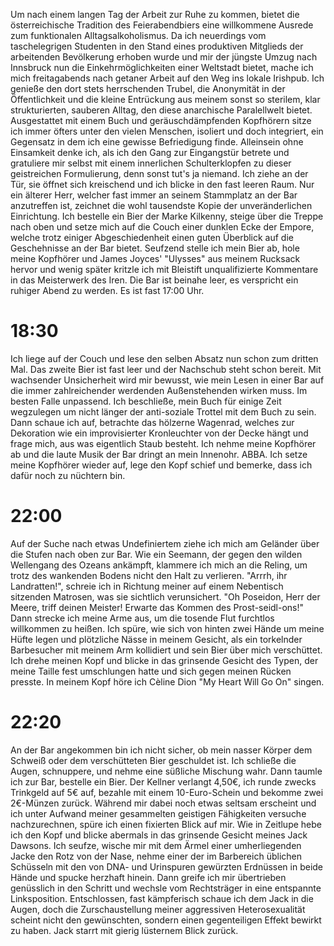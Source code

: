 Um nach einem langen Tag der Arbeit zur Ruhe zu kommen, bietet die österreichische Tradition des Feierabendbiers eine willkommene Ausrede zum funktionalen Alltagsalkoholismus. Da ich neuerdings vom taschelegrigen Studenten in den Stand eines produktiven Mitglieds der arbeitenden Bevölkerung erhoben wurde und mir der jüngste Umzug nach Innsbruck nun die Einkehrmöglichkeiten einer Weltstadt bietet, mache ich mich freitagabends nach getaner Arbeit auf den Weg ins lokale Irishpub. Ich genieße den dort stets herrschenden Trubel, die Anonymität in der Öffentlichkeit und die kleine Entrückung aus meinem sonst so sterilem, klar strukturierten, sauberen Alltag, den diese anarchische Paralellwelt bietet. Ausgestattet mit einem Buch und geräuschdämpfenden Kopfhörern sitze ich immer öfters unter den vielen Menschen, isoliert und doch integriert, ein Gegensatz in dem ich eine gewisse Befriedigung finde. Alleinsein ohne Einsamkeit denke ich, als ich den Gang zur Eingangstür betrete und gratuliere mir selbst mit einem innerlichen Schulterklopfen zu dieser geistreichen Formulierung, denn sonst tut's ja niemand. Ich ziehe an der Tür, sie öffnet sich kreischend und ich blicke in den fast leeren Raum. Nur ein älterer Herr, welcher fast immer an seinem Stammplatz an der Bar anzutreffen ist, zeichnet die wohl tausendste Kopie der unveränderlichen Einrichtung. Ich bestelle ein Bier der Marke Kilkenny, steige über die Treppe nach oben und setze mich auf die Couch einer dunklen Ecke der Empore, welche trotz einiger Abgeschiedenheit einen guten Überblick auf die Geschehnisse an der Bar bietet. Seufzend stelle ich mein Bier ab, hole meine Kopfhörer und James Joyces' "Ulysses" aus meinem Rucksack hervor und wenig später kritzle ich mit Bleistift unqualifizierte Kommentare in das Meisterwerk des Iren. Die Bar ist beinahe leer, es verspricht ein ruhiger Abend zu werden. Es ist fast 17:00 Uhr.

# 18:30
Ich liege auf der Couch und lese den selben Absatz nun schon zum dritten Mal. Das zweite Bier ist fast leer und der Nachschub steht schon bereit. Mit wachsender Unsicherheit wird mir bewusst, wie mein Lesen in einer Bar auf die immer zahlreichender werdenden Außenstehenden wirken muss. Im besten Falle unpassend. Ich beschließe, mein Buch für einige Zeit wegzulegen um nicht länger der anti-soziale Trottel mit dem Buch zu sein. Dann schaue ich auf, betrachte das hölzerne Wagenrad, welches zur Dekoration wie ein improvisierter Kronleuchter von der Decke hängt und frage mich, aus was eigentlich Staub besteht. Ich nehme meine Kopfhörer ab und die laute Musik der Bar dringt an mein Innenohr. ABBA. Ich setze meine Kopfhörer wieder auf, lege den Kopf schief und bemerke, dass ich dafür noch zu nüchtern bin.


# 22:00

Auf der Suche nach etwas Undefiniertem ziehe ich mich am Geländer über die Stufen nach oben zur Bar. Wie ein Seemann, der gegen den wilden Wellengang des Ozeans ankämpft, klammere ich mich an die Reling, um trotz des wankenden Bodens nicht den Halt zu verlieren. "Arrrh, ihr Landratten!", schreie ich in Richtung meiner auf einem Nebentisch sitzenden Matrosen, was sie sichtlich verunsichert. "Oh Poseidon, Herr der Meere, triff deinen Meister! Erwarte das Kommen des Prost-seidl-ons!" Dann strecke ich meine Arme aus, um die tosende Flut furchtlos willkommen zu heißen. Ich spüre, wie sich von hinten zwei Hände um meine Hüfte legen und plötzliche Nässe in meinem Gesicht, als ein torkelnder Barbesucher mit meinem Arm kollidiert und sein Bier über mich verschüttet. Ich drehe meinen Kopf und blicke in das grinsende Gesicht des Typen, der meine Taille fest umschlungen hatte und sich gegen meinen Rücken presste. In meinem Kopf höre ich Cèline Dion "My Heart Will Go On" singen.

# 22:20

An der Bar angekommen bin ich nicht sicher, ob mein nasser Körper dem Schweiß oder dem verschütteten Bier geschuldet ist. Ich schließe die Augen, schnuppere, und nehme eine süßliche Mischung wahr. Dann taumle ich zur Bar, bestelle ein Bier. Der Kellner verlangt 4,50€, ich runde zwecks Trinkgeld auf 5€ auf, bezahle mit einem 10-Euro-Schein und bekomme zwei 2€-Münzen zurück. Während mir dabei noch etwas seltsam erscheint und ich unter Aufwand meiner gesammelten geistigen Fähigkeiten versuche nachzurechnen, spüre ich einen fixierten Blick auf mir. Wie in Zeitlupe hebe ich den Kopf und blicke abermals in das grinsende Gesicht meines Jack Dawsons. Ich seufze, wische mir mit dem Ärmel einer umherliegenden Jacke den Rotz von der Nase, nehme einer der im Barbereich üblichen Schüsseln mit den von DNA- und Urinspuren gewürzten Erdnüssen in beide Hände und spucke herzhaft hinein. Dann greife ich mir übertrieben genüsslich in den Schritt und wechsle vom Rechtsträger in eine entspannte Linksposition. Entschlossen, fast kämpferisch schaue ich dem Jack in die Augen, doch die Zurschaustellung meiner aggressiven Heterosexualität scheint nicht den gewünschten, sondern einen gegenteiligen Effekt bewirkt zu haben. Jack starrt mit gierig lüsternem Blick zurück.